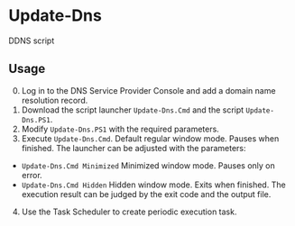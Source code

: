 # Update-Dns
DDNS script

## Usage
0. Log in to the DNS Service Provider Console and add a domain name resolution record.  
1. Download the script launcher `Update-Dns.Cmd` and the script `Update-Dns.PS1`.  
2. Modify `Update-Dns.PS1` with the required parameters.
3. Execute `Update-Dns.Cmd`. Default regular window mode. Pauses when finished. The launcher can be adjusted with the parameters:
* `Update-Dns.Cmd Minimized` Minimized window mode. Pauses only on error.
* `Update-Dns.Cmd Hidden` Hidden window mode. Exits when finished. The execution result can be judged by the exit code and the output file.
4. Use the Task Scheduler to create periodic execution task.